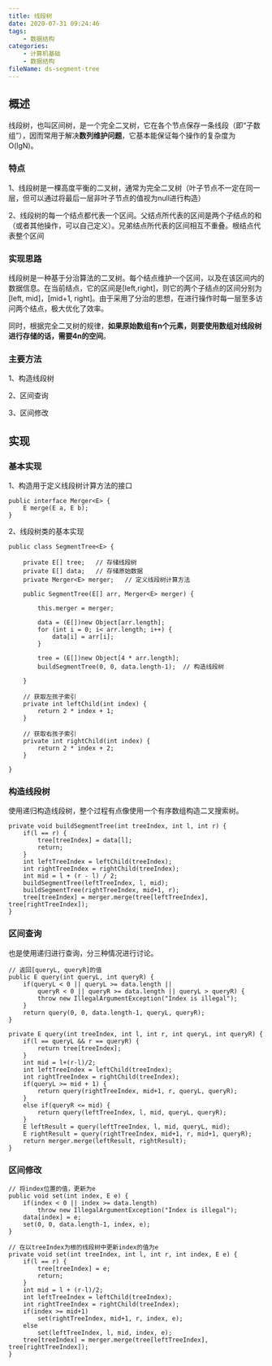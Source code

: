 ```yaml
---
title: 线段树
date: 2020-07-31 09:24:46
tags:
	- 数据结构
categories:
	- 计算机基础
	- 数据结构
fileName: ds-segment-tree
---
```


## 概述

线段树，也叫区间树，是一个完全二叉树，它在各个节点保存一条线段（即“子数组”），因而常用于解决**数列维护问题**，它基本能保证每个操作的复杂度为O(lgN)。

### 特点

1、线段树是一棵高度平衡的二叉树，通常为完全二叉树（叶子节点不一定在同一层，但可以通过将最后一层非叶子节点的值视为null进行构造）

2、线段树的每一个结点都代表一个区间。父结点所代表的区间是两个子结点的和（或者其他操作，可以自己定义）。兄弟结点所代表的区间相互不重叠。根结点代表整个区间

### 实现思路

线段树是一种基于分治算法的二叉树。每个结点维护一个区间，以及在该区间内的数据信息。在当前结点，它的区间是[left,right]，则它的两个子结点的区间分别为[left, mid]，[mid+1, right]。由于采用了分治的思想，在进行操作时每一层至多访问两个结点，极大优化了效率。

同时，根据完全二叉树的规律，**如果原始数组有n个元素，则要使用数组对线段树进行存储的话，需要4n的空间**。

### 主要方法

1、构造线段树

2、区间查询

3、区间修改



## 实现

### 基本实现

1、构造用于定义线段树计算方法的接口

```
public interface Merger<E> {
    E merge(E a, E b);
}
```

2、线段树类的基本实现

```
public class SegmentTree<E> {

    private E[] tree;	// 存储线段树
    private E[] data;	// 存储原始数据
    private Merger<E> merger;	// 定义线段树计算方法

    public SegmentTree(E[] arr, Merger<E> merger) {

        this.merger = merger;

        data = (E[])new Object[arr.length];
        for (int i = 0; i< arr.length; i++) {
            data[i] = arr[i];
        }

        tree = (E[])new Object[4 * arr.length];
        buildSegmentTree(0, 0, data.length-1);	// 构造线段树

    }

	// 获取左孩子索引
    private int leftChild(int index) {
        return 2 * index + 1;
    }
	
	// 获取右孩子索引
    private int rightChild(int index) {
        return 2 * index + 2;
    }

}
```

### 构造线段树

使用递归构造线段树，整个过程有点像使用一个有序数组构造二叉搜索树。

```
private void buildSegmentTree(int treeIndex, int l, int r) {
    if(l == r) {
        tree[treeIndex] = data[l];
        return;
    }
    int leftTreeIndex = leftChild(treeIndex);
    int rightTreeIndex = rightChild(treeIndex);
    int mid = l + (r - l) / 2;
    buildSegmentTree(leftTreeIndex, l, mid);
    buildSegmentTree(rightTreeIndex, mid+1, r);
    tree[treeIndex] = merger.merge(tree[leftTreeIndex], tree[rightTreeIndex]);
}
```

### 区间查询

也是使用递归进行查询，分三种情况进行讨论。

```
// 返回[queryL, queryR]的值
public E query(int queryL, int queryR) {
    if(queryL < 0 || queryL >= data.length ||
        queryR < 0 || queryR >= data.length || queryL > queryR) {
        throw new IllegalArgumentException("Index is illegal");
    }
    return query(0, 0, data.length-1, queryL, queryR);
}

private E query(int treeIndex, int l, int r, int queryL, int queryR) {
    if(l == queryL && r == queryR) {
        return tree[treeIndex];
    }
    int mid = l+(r-l)/2;
    int leftTreeIndex = leftChild(treeIndex);
    int rightTreeIndex = rightChild(treeIndex);
    if(queryL >= mid + 1) {
        return query(rightTreeIndex, mid+1, r, queryL, queryR);
    }
    else if(queryR <= mid) {
        return query(leftTreeIndex, l, mid, queryL, queryR);
    }
    E leftResult = query(leftTreeIndex, l, mid, queryL, mid);
    E rightResult = query(rightTreeIndex, mid+1, r, mid+1, queryR);
    return merger.merge(leftResult, rightResult);
}
```

### 区间修改

```
// 将index位置的值，更新为e
public void set(int index, E e) {
    if(index < 0 || index >= data.length)
        throw new IllegalArgumentException("Index is illegal");
    data[index] = e;
    set(0, 0, data.length-1, index, e);
}

// 在以treeIndex为根的线段树中更新index的值为e
private void set(int treeIndex, int l, int r, int index, E e) {
    if(l == r) {
        tree[treeIndex] = e;
        return;
    }
    int mid = l + (r-l)/2;
    int leftTreeIndex = leftChild(treeIndex);
    int rightTreeIndex = rightChild(treeIndex);
    if(index >= mid+1)
        set(rightTreeIndex, mid+1, r, index, e);
    else
        set(leftTreeIndex, l, mid, index, e);
    tree[treeIndex] = merger.merge(tree[leftTreeIndex], tree[rightTreeIndex]);
}
```



